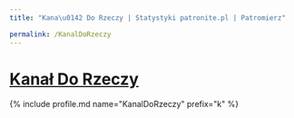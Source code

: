 ```yaml
---
title: "Kana\u0142 Do Rzeczy | Statystyki patronite.pl | Patromierz"

permalink: /KanalDoRzeczy
---
```


# [Kanał Do Rzeczy](https://patronite.pl/KanalDoRzeczy)

{% include profile.md name="KanalDoRzeczy" prefix="k" %}

